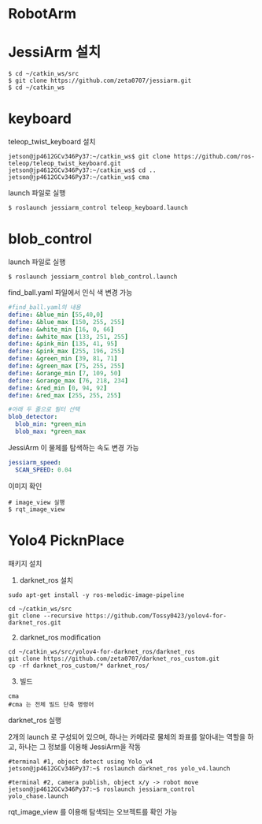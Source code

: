 # RobotArm

# JessiArm 설치

~~~shell
$ cd ~/catkin_ws/src
$ git clone https://github.com/zeta0707/jessiarm.git
$ cd ~/catkin_ws
~~~

# keyboard

teleop_twist_keyboard 설치

~~~shell
jetson@jp4612GCv346Py37:~/catkin_ws$ git clone https://github.com/ros-teleop/teleop_twist_keyboard.git
jetson@jp4612GCv346Py37:~/catkin_ws$ cd ..
jetson@jp4612GCv346Py37:~/catkin_ws$ cma
~~~

launch 파일로 실행

~~~shell
$ roslaunch jessiarm_control teleop_keyboard.launch
~~~

# blob_control

launch 파일로 실행

~~~shell
$ roslaunch jessiarm_control blob_control.launch
~~~

find_ball.yaml 파일에서 인식 색 변경 가능

~~~yaml
#find_ball.yaml의 내용
define: &blue_min [55,40,0]
define: &blue_max [150, 255, 255]
define: &white_min [16, 0, 66]
define: &white_max [133, 251, 255]
define: &pink_min [135, 41, 95]
define: &pink_max [255, 196, 255]
define: &green_min [39, 81, 71]
define: &green_max [75, 255, 255]
define: &orange_min [7, 109, 50]
define: &orange_max [76, 218, 234]
define: &red_min [0, 94, 92]
define: &red_max [255, 255, 255]

#아래 두 줄으로 필터 선택
blob_detector:
  blob_min: *green_min
  blob_max: *green_max
~~~

JessiArm 이 물체를 탐색하는 속도 변경 가능

~~~yaml
jessiarm_speed:
  SCAN_SPEED: 0.04
~~~

이미지 확인

~~~shell
# image_view 실행
$ rqt_image_view
~~~

# Yolo4 PicknPlace

패키지 설치

1. darknet_ros 설치

~~~shell
sudo apt-get install -y ros-melodic-image-pipeline

cd ~/catkin_ws/src
git clone --recursive https://github.com/Tossy0423/yolov4-for-darknet_ros.git
~~~

2. darknet_ros modification

~~~shell
cd ~/catkin_ws/src/yolov4-for-darknet_ros/darknet_ros
git clone https://github.com/zeta0707/darknet_ros_custom.git
cp -rf darknet_ros_custom/* darknet_ros/
~~~

3. 빌드

~~~shell
cma
#cma 는 전체 빌드 단축 명령어
~~~

darknet_ros 실행

2개의 launch 로 구성되어 있으며, 하나는 카메라로 물체의 좌표를 알아내는 역할을 하고, 하나는 그 정보를 이용해 JessiArm을 작동

~~~shell
#terminal #1, object detect using Yolo_v4
jetson@jp4612GCv346Py37:~$ roslaunch darknet_ros yolo_v4.launch

#terminal #2, camera publish, object x/y -> robot move
jetson@jp4612GCv346Py37:~$ roslaunch jessiarm_control yolo_chase.launch                 
~~~

rqt_image_view 를 이용해 탐색되는 오브젝트를 확인 가능

